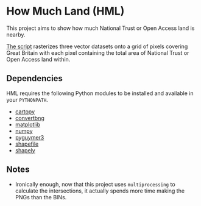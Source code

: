 # How Much Land (HML)

This project aims to show how much National Trust or Open Access land is nearby.

[The script](howMuchLand.py) rasterizes three vector datasets onto a grid of pixels covering Great Britain with each pixel containing the total area of National Trust or Open Access land within.

## Dependencies

HML requires the following Python modules to be installed and available in your `PYTHONPATH`.

* [cartopy](https://pypi.org/project/Cartopy)
* [convertbng](https://pypi.org/project/convertbng/)
* [matplotlib](https://pypi.org/project/matplotlib)
* [numpy](https://pypi.org/project/numpy)
* [pyguymer3](https://github.com/Guymer/PyGuymer3)
* [shapefile](https://pypi.org/project/pyshp)
* [shapely](https://pypi.org/project/Shapely)

## Notes

* Ironically enough, now that this project uses `multiprocessing` to calculate the intersections, it actually spends more time making the PNGs than the BINs.

